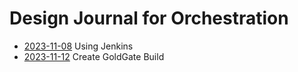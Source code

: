 # Design Journal for Orchestration

* [2023-11-08](2023_11_08.md) Using Jenkins
* [2023-11-12](2023_11_12.md) Create GoldGate Build

